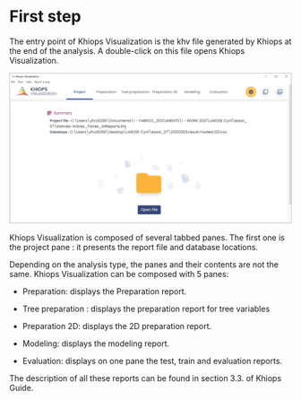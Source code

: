 #  First step

The entry point of Khiops Visualization is the khv file generated by Khiops at the end of the analysis. A double-click on this file opens Khiops Visualization.

![](../../assets/images-khiops-guides/visualization/image6.png)

Khiops Visualization is composed of several tabbed panes. The first one is the project pane : it presents the report file and database locations.

Depending on the analysis type, the panes and their contents are not the same. Khiops Visualization can be composed with 5 panes:

  - Preparation: displays the Preparation report.

  - Tree preparation : displays the preparation report for tree variables

  - Preparation 2D: displays the 2D preparation report.

  - Modeling: displays the modeling report.

  - Evaluation: displays on one pane the test, train and evaluation reports.

The description of all these reports can be found in section 3.3. of Khiops Guide.
